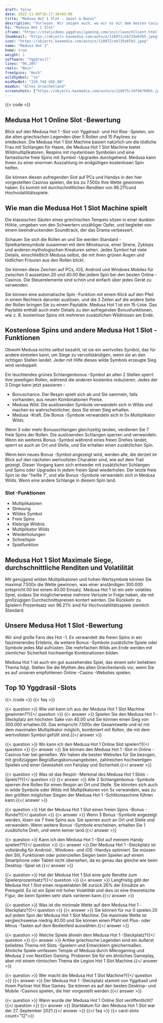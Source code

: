 ```yaml
---
draft: false
date: 2022-11-09T16:17:38+03:00
title: "Medusa Hot 1 Slot - Spiel & Bonus"
description: "Vorlesen. Wir zeigen auch, wo wir es mit dem besten Casino -Bonus spielen können."
h1: "Medusa Hot 1 Slot"
iframe: "https://staticdemo.yggdrasilgaming.com/init/launchClient.html?gameid=10086&lang=en&currency=EUR&org=Demo&key=&fullscreen=yes"
thumbnail: "https://objects.kaxmedia.com/auto/o/118972/eb735e6fb5.jpeg"
icon: "https://objects.kaxmedia.com/auto/o/118972/eb735e6fb5.jpeg"
name: "Medusa Hot 1"
home: true
weight: 1
software: "Yggdrasil"
lines: "96.20%"
reels: "Nein"
freeSpins: "Hoch"
wildSymbol: "Ja"
minMaxBet: "228.740 USD.00"
maxWin: "Altes Griechenland"
screenshots: ["https://objects.kaxmedia.com/auto/o/118975/18f46709b5.jpeg"]
---
```


{{< code >}}<h2>Medusa Hot 1 Online Slot -Bewertung</h2><p>Blick auf den Medusa Hot 1 -Slot von Yggdrasil- und Hot Rise -Spielen, um die alten griechischen Legenden über 5 Rollen und 15 Paylines zu entdecken. Die Medusa Hot 1 Slot Machine basiert natürlich um die tödliche Frau mit Schlangen für Haare, die Medusa Hot 1 Slot Machine bietet Wildmultiplikatoren, Respins mit mysteriösen Symbolen und eine fantastische freie Spins mit Symbol -Upgrades durchgehend. Medusa kann Ihnen zu einer enormen Auszahlung im endgültigen kostenlosen Spin helfen.</p><p>Sie können diesen aufregenden Slot auf PCs und Handys in den hier vorgestellten Casinos spielen, die bis zu 7.500x Ihre Wette gewonnen haben. Es kommt mit durchschnittlichen Renditen von 96.21%und Hochvolatilitätsspiele.</p><h2>Wie man die Medusa Hot 1 Slot Machine spielt</h2><p>Die klassischen Säulen eines griechischen Tempels sitzen in einer dunklen Höhle, umgeben von den Schwertern unzähliger Opfer, und begleitet von einem beeindruckenden Soundtrack, der das Drama verbessert.</p><p>Schauen Sie sich die Rollen an und Sie werden Standard -Spielkartensymbole zusammen mit dem Minotaurus, einer Sirene, Zyklops und anderen mythologischen Kreaturen sehen. Jedes Symbol hat viele Details, einschließlich Medusa selbst, die mit ihren grünen Augen und tödlichen Frisuren aus den Rollen blickt.</p><p>Sie können diese Zeichen auf PCs, iOS, Android und Windows Mobiles für zwischen 0 aussetzen.20 und 40.00 Bei jedem Spin bei den besten Online -Casinos. Die Steuerelemente sind schön und einfach über jedes Gerät zu verwenden.</p><p>Sie können eine automatische Spin -Funktion mit einem Klick auf den Pfeil in einem Rechteck darunter auslösen, und die 3 Zeilen auf die andere Seite der Rollen bringen Sie zu einem Paytable. Medusa Hot 1 ist ein 15-Linie. Das Paytable enthält auch mehr Details zu den aufregenden Bonusfunktionen, wie z. B. kostenlose Spins mit mehreren zusätzlichen Wildnissen am Ende.</p><h2>Kostenlose Spins und andere Medusa Hot 1 Slot -Funktionen</h2><p>Obwohl Medusa nichts selbst bezahlt, ist sie ein wertvolles Symbol, das für andere eintreten kann, um Siege zu vervollständigen, wenn sie an den richtigen Stellen landet. Jeder mit Hilfe dieses wilde Symbols erzeugte Sieg wird verdoppelt.</p><p>Ein leuchtendes grünes Schlangenbonus -Symbol an allen 2 Stellen sperrt ihre jeweiligen Rollen, während die anderen kostenlos reduzieren. Jedes der 3 Dinge kann jetzt passieren -</p><ul><li>Bonuschance. Der Respin spielt sich ab und Sie sammeln, falls vorhanden, aus neuen Kombinationen Preise.</li><li>Medusa Wild. Die auslösenden Symbole verwandeln sich in Wilds und machen es wahrscheinlicher, dass Sie einen Sieg erhalten.</li><li>Medusa -Kraft. Die Bonus -Symbole verwandeln sich in 5x Multiplikator Wilds.</li></ul><p>Wenn 3 oder mehr Bonusschlangen gleichzeitig landen, verdienen Sie 7 freie Spins der Rollen. Die auslösenden Schlangen sperren und verwandeln. Wenn ein weiteres Bonus -Symbol während eines freien Drehes landet, sperrt es auch an Ort und Stelle, und Sie erhalten einen zusätzlichen Spin.</p><p>Wenn kein neues Bonus -Symbol angezeigt wird, werden alle, die derzeit im Blick auf den nächsten wertvollsten Charakter sind, wie auf dem Trail gezeigt. Dieser Vorgang kann sich entweder mit zusätzlichen Schlangen und Spins oder Upgrades in jedem freien Spiel wiederholen. Der letzte freie Spin ist der "heiße 1", und alle Bonus -Symbole verwandeln sich in Medusa Wilds. Wenn eine andere Schlange in diesem Spin land.</p><h3>
Slot -Funktionen</h3><ul>
<li></span>
Multiplikatoren</li>
<li></span>
Streuung</li>
<li></span>
Wildes Symbol</li>
<li></span>
Freie Spins</li>
<li></span>
Klebrige Wildnis</li>
<li></span>
Multiplikator Wilds</li>
<li></span>
Wiederholungen</li>
<li></span>
Schnellspin</li>
<li></span>
Spielfunktion</li></ul><h2>Medusa Hot 1 Slot Maximale Siege, durchschnittliche Renditen und Volatilität</h2><p>Mit genügend wilden Multiplikatoren und hohen Wertsymbole können Sie maximal 7.500x die Wette gewinnen, was einer anständigen 300.000 entspricht.00 bei einem 40.00 Einsatz. Medusa Hot 1 ist ein sehr volatiles Spiel, sodass Sie möglicherweise mehrere Verluste in Folge haben, die mit großzügigen Durchschnittspreisen kontert werden. Die Rückkehr zu Spielern Prozentsatz von 96.21% sind für Hochvolatilitätsspiele ziemlich Standard.</p><h2>Unsere Medusa Hot 1 Slot -Bewertung</h2><p>Wir sind große Fans des Hot -1. Es verwandelt die freien Spins in ein faszinierendes Erlebnis, da weitere Bonus -Symbole zusätzliche Spiele oder Symbole jedes Mal aufrüsten. Die mehrfachen Wilds am Ende werden mit ziemlicher Sicherheit hochwertige Kombinationen bilden.</p><p>Medusa Hot 1 ist auch ein gut aussehendes Spiel, das einem sehr beliebten Thema folgt. Stellen Sie die Mythen des alten Griechenlands vor, wenn Sie es auf unseren empfohlenen Online -Casino -Websites spielen.</p><h2>Top 10 Yggdrasil -Slots</h2>
{{< /code >}}
{{< faq >}}

{{< question >}} Wie viel kann ich aus der Medusa Hot 1 Slot Machine gewinnen??{{</ question >}}
{{< answer >}} Spielen Sie den Medusa Hot 1 -Steckplatz am höchsten Sake von 40.00 und Sie können einen Sieg von 300.000 erhalten.00. Das entspricht 7.500x der Gesamtwette und ist mit dem maximalen Multiplikator möglich, kombiniert mit Rollen, die mit dem wertvollsten Symbol gefüllt sind.{{</ answer >}}

{{< question >}} Wo kann ich den Medusa Hot 1 Online Slot spielen?{{</ question >}}
{{< answer >}} Sie können den Medusa Hot 1 -Slot in Online -Casinos hier bei genießen. Wir haben die besten Websites für Sie bezogen, mit großzügigen Begrüßungsbonusangeboten, zahlreichen hochwertigen Spielen und einer Gewissheit von Fairplay und Sicherheit.{{</ answer >}}

{{< question >}} Was ist das Respin -Merkmal des Medusa Hot 1 Slots -Spiels??{{</ question >}}
{{< answer >}} Alle 2 Schlangenbonus -Symbole sperren ihre Rollen für einen Respin an Ort und Stelle. Sie könnten sich auch in wilde Symbole oder Wilds mit Multiplikatoren von 5x verwandeln, was zu den größten möglichen Siegen der Medusa Hot 1 -Schlitzmaschine führen kann.{{</ answer >}}

{{< question >}} Hat der Medusa Hot 1 Slot einen freien Spins -Bonus -Runde?{{</ question >}}
{{< answer >}} Wenn 3 Bonus -Symbole angezeigt werden, lösen sie 7 freie Spins aus. Sie sperren auch an Ort und Stelle und verwandeln. Wenn weitere Bonus -Symbole erscheinen, erhalten Sie 1 zusätzliche Dreh, und wenn keiner land.{{</ answer >}}

{{< question >}} Kann ich den Medusa Hot 1 -Slot auf meinem Handy spielen??{{</ question >}}
{{< answer >}} Der Medusa Hot 1 -Steckplatz ist vollständig für Android-, Windows- und iOS -Handys optimiert. Sie müssen den Stil, Funktionen oder potenziellen Siegen beim Spielen auf einem Smartphone oder Tablet nicht übersehen, da es genau das gleiche wie beim Desktop -Spiel ist.{{</ answer >}}

{{< question >}} Hat der Medusa Hot 1 Slot eine gute Rendite zum Spielerprozentsatz?{{</ question >}}
{{< answer >}} Langfristig gibt der Medusa Hot 1 Slot einen respektablen 96 zurück.26% der Einsätze an Preisgeld. Es ist ein Spiel mit hoher Volatilität und dies ist eine theoretische Figur, die beim Spielen sehr stark variieren kann.{{</ answer >}}

{{< question >}} Was ist die minimale Wette auf dem Medusa Hot 1 -Steckplatz?{{</ question >}}
{{< answer >}} Sie können für nur 0 spielen.20 auf jedem Spin der Medusa Hot 1 Slot Machine. Die maximale Wette ist vergleichsweise niedrig 40.00 und Sie können einen Pfahl mit Plus- oder Minus -Tasten auf dem Bedienfeld auswählen.{{</ answer >}}

{{< question >}} Welche Spiele ähneln dem Medusa Hot 1 -Steckplatz?{{</ question >}}
{{< answer >}} Antike griechische Legenden sind ein äußerst beliebtes Thema mit Slots -Spielern und Entwicklern gleichermaßen. Ähnliche Spiele umfassen Temple of Medusa durch Mikrogaming und Medusa 2 von NextGen Gaming. Probieren Sie für ein ähnliches Gameplay, aber mit einem römischen Thema die Legion Hot 1 Slot Machine.{{</ answer >}}

{{< question >}} Wer macht die Medusa Hot 1 Slot Machine?{{</ question >}}
{{< answer >}} Der Medusa Hot 1 -Steckplatz stammt von Yggdrasil und ihrem Partner Hot Rise Games. Sie können es auf den besten Desktop- und Mobile -Casinos spielen, die hier vorgestellt werden.{{</ answer >}}

{{< question >}} Wann wurde der Medusa Hot 1 Online Slot veröffentlicht?{{</ question >}}
{{< answer >}} Startdatum für den Medusa Hot 1 Slot war der 27. September 2021.{{</ answer >}}
{{</ faq >}}
{{< card-slots count="12">}}